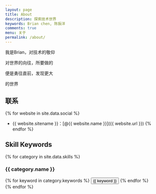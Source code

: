 ```yaml
---
layout: page
title: About
description: 探索技术世界
keywords: Brian chen, 陈振洋
comments: true
menu: 关于
permalink: /about/
---
```


我是Brian，对技术的敬仰

对世界的向往，所要做的

便是勇往直前，发现更大

的世界

## 联系

{% for website in site.data.social %}
* {{ website.sitename }}：[@{{ website.name }}]({{ website.url }})
{% endfor %}

## Skill Keywords

{% for category in site.data.skills %}
### {{ category.name }}
<div class="btn-inline">
{% for keyword in category.keywords %}
<button class="btn btn-outline" type="button">{{ keyword }}</button>
{% endfor %}
</div>
{% endfor %}
